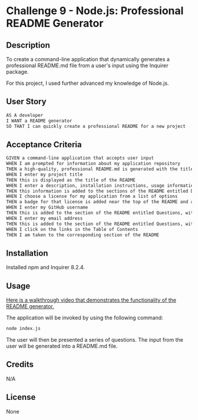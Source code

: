 # Challenge 9 - Node.js: Professional README Generator

## Description
To create a command-line application that dynamically generates a professional README.md file from a user's input using the Inquirer package.

For this project, I used further advanced my knowledge of Node.js.

## User Story

```md
AS A developer
I WANT a README generator
SO THAT I can quickly create a professional README for a new project
```

## Acceptance Criteria

```md
GIVEN a command-line application that accepts user input
WHEN I am prompted for information about my application repository
THEN a high-quality, professional README.md is generated with the title of my project and sections entitled Description, Table of Contents, Installation, Usage, License, Contributing, Tests, and Questions
WHEN I enter my project title
THEN this is displayed as the title of the README
WHEN I enter a description, installation instructions, usage information, contribution guidelines, and test instructions
THEN this information is added to the sections of the README entitled Description, Installation, Usage, Contributing, and Tests
WHEN I choose a license for my application from a list of options
THEN a badge for that license is added near the top of the README and a notice is added to the section of the README entitled License that explains which license the application is covered under
WHEN I enter my GitHub username
THEN this is added to the section of the README entitled Questions, with a link to my GitHub profile
WHEN I enter my email address
THEN this is added to the section of the README entitled Questions, with instructions on how to reach me with additional questions
WHEN I click on the links in the Table of Contents
THEN I am taken to the corresponding section of the README
```

## Installation

Installed npm and Inquirer 8.2.4.

## Usage

[Here is a walkthrough video that demonstrates the functionality of the README generator.](utils/walkthrough-video.webm)

The application will be invoked by using the following command:

```bash
node index.js
```

The user will then be presented a series of questions. The input from the user will be generated into a README.md file.

## Credits

N/A

## License

None